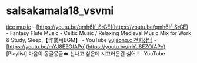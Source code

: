 # salsakamala18_vsvmi
[tice music](https://m.youtube.com/@ticemusic484) - [https://youtu.be/qmh6If_SrGE](https://youtu.be/qmh6If_SrGE) - Fantasy Flute Music - Celtic Music / Relaxing Medieval Music Mix for Work & Study, Sleep,【作業用BGM】 - YouTube
[yujeong.c 천회장님](https://m.youtube.com/@yujeong.c) - [https://youtu.be/mYJ8EZOfAPo](https://youtu.be/mYJ8EZOfAPo) - [Playlist] 마음이 몽글몽글☁️ 신나고 싶은데 시끄러운건 싫어 ❕ - YouTube
